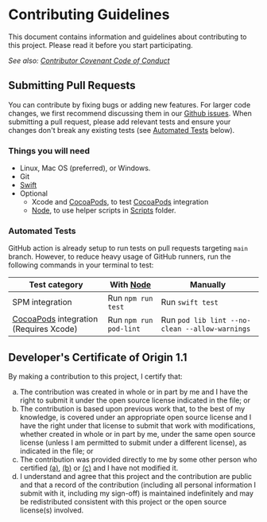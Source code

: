 # Contributing Guidelines

This document contains information and guidelines about contributing to this project.
Please read it before you start participating.

_See also: [Contributor Covenant Code of Conduct](CODE_OF_CONDUCT.md)_

## Submitting Pull Requests

You can contribute by fixing bugs or adding new features. For larger code changes, we first recommend discussing them in our [Github issues](https://github.com/SwiftyLab/ValidatableKit/issues). When submitting a pull request, please add relevant tests and ensure your changes don't break any existing tests (see [Automated Tests](#automated-tests) below).

### Things you will need

 * Linux, Mac OS (preferred), or Windows.
 * Git
 * [Swift](https://www.swift.org/getting-started/#installing-swift)
 * Optional
   * Xcode and [CocoaPods], to test [CocoaPods] integration
   * [Node], to use helper scripts in [Scripts](Scripts/) folder.

### Automated Tests

GitHub action is already setup to run tests on pull requests targeting `main` branch. However, to reduce heavy usage of GitHub runners, run the following commands in your terminal to test:

| Test category | With [Node] | Manually |
| --- | --- | --- |
| SPM integration | Run `npm run test` | Run `swift test` |
| [CocoaPods] integration (Requires Xcode) | Run `npm run pod-lint` | Run `pod lib lint --no-clean --allow-warnings` |

## Developer's Certificate of Origin 1.1

By making a contribution to this project, I certify that:

<ol type='a'>
  <li id='cert-a'>
  The contribution was created in whole or in part by me and I have the right to submit it under the open source license indicated in the file; or
  </li>
  <li id='cert-b'>
  The contribution is based upon previous work that, to the best of my knowledge, is covered under an appropriate open source license and I have the right under that license to submit that work with modifications, whether created in whole or in part by me, under the same open source license (unless I am permitted to submit under a different license), as indicated in the file; or
  </li>
  <li id='cert-c'>
  The contribution was provided directly to me by some other person who certified <a href="#cert-a">(a)</a>, <a href="#cert-b">(b)</a> or <a href="#cert-c">(c)</a> and I have not modified it.
  </li>
  <li id='cert-d'>
  I understand and agree that this project and the contribution are public and that a record of the contribution (including all personal information I submit with it, including my sign-off) is maintained indefinitely and may be redistributed consistent with this project or the open source license(s) involved.
  </li>
</ol>

[CocoaPods]: https://cocoapods.org/
[Node]: https://nodejs.org/
